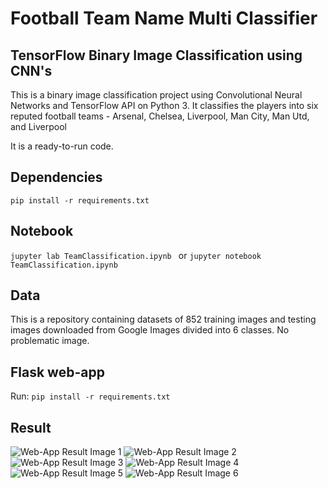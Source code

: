 # Football Team Name Multi Classifier

## TensorFlow Binary Image Classification using CNN's
This is a binary image classification project using Convolutional Neural Networks and TensorFlow API on Python 3. It classifies the players into six reputed football teams - Arsenal, Chelsea, Liverpool, Man City, Man Utd, and Liverpool

It is a ready-to-run code.
## Dependencies

```pip install -r requirements.txt```

## Notebook

```jupyter lab TeamClassification.ipynb ``` or ```jupyter notebook TeamClassification.ipynb ```

## Data

This is a repository containing datasets of 852 training images and testing images downloaded from Google Images divided into 6 classes. No problematic image.


## Flask web-app

Run:
```pip install -r requirements.txt```

## Result

![Web-App Result Image 1](/result/tw1.png)
![Web-App Result Image 2](/result/tw2.png)
![Web-App Result Image 3](/result/tw4.png)
![Web-App Result Image 4](/result/tw5.png)
![Web-App Result Image 5](/result/tw7.png)
![Web-App Result Image 6](/result/tw8.png)
